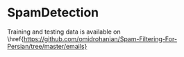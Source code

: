 # SpamDetection

Training and testing data is available on \href{https://github.com/omidrohanian/Spam-Filtering-For-Persian/tree/master/emails}

